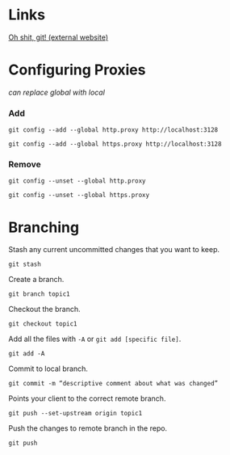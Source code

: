 # Links

[Oh shit, git! (external website)](http://ohshitgit.com/)

# Configuring Proxies

*can replace global with local*

### Add

  `git config --add --global http.proxy http://localhost:3128`

  `git config --add --global https.proxy http://localhost:3128`

### Remove

  `git config --unset --global http.proxy`

  `git config --unset --global https.proxy`

#  Branching

Stash any current uncommitted changes that you want to keep.

  `git stash`

Create a branch.

  `git branch topic1`

Checkout the branch.

  `git checkout topic1`

Add all the files with `-A` or `git add [specific file]`.

  `git add -A`

Commit to local branch.

  `git commit -m “descriptive comment about what was changed”`

Points your client to the correct remote branch.

  `git push --set-upstream origin topic1`

Push the changes to remote branch in the repo.

  `git push`